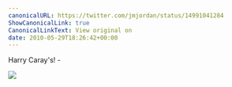 ```yaml
---
canonicalURL: https://twitter.com/jmjordan/status/14991041284
ShowCanonicalLink: true
CanonicalLinkText: View original on
date: 2010-05-29T18:26:42+00:00
---
```

Harry Caray's! -

![](/images/14991041284-107845593.jpg)